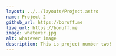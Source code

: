 ```yaml
---
layout: ../../layouts/Project.astro
name: Project 2
github_url: https://boruff.me
live_url: https://boruff.me
image: whatever.jpg
alt: whatever image
description: This is project number two!
---
```

